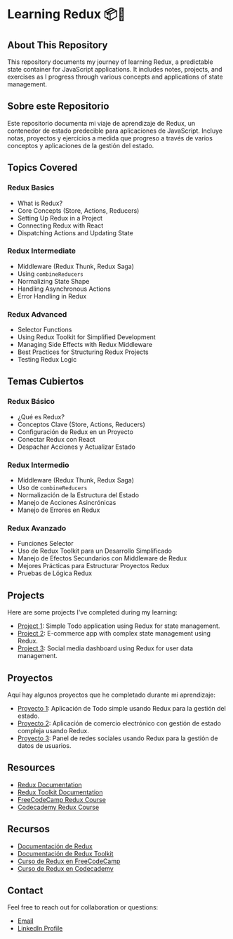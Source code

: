# Learning Redux 📦🔄

## About This Repository

This repository documents my journey of learning Redux, a predictable state container for JavaScript applications. It includes notes, projects, and exercises as I progress through various concepts and applications of state management.

## Sobre este Repositorio

Este repositorio documenta mi viaje de aprendizaje de Redux, un contenedor de estado predecible para aplicaciones de JavaScript. Incluye notas, proyectos y ejercicios a medida que progreso a través de varios conceptos y aplicaciones de la gestión del estado.

## Topics Covered

### Redux Basics
- What is Redux?
- Core Concepts (Store, Actions, Reducers)
- Setting Up Redux in a Project
- Connecting Redux with React
- Dispatching Actions and Updating State

### Redux Intermediate
- Middleware (Redux Thunk, Redux Saga)
- Using `combineReducers`
- Normalizing State Shape
- Handling Asynchronous Actions
- Error Handling in Redux

### Redux Advanced
- Selector Functions
- Using Redux Toolkit for Simplified Development
- Managing Side Effects with Redux Middleware
- Best Practices for Structuring Redux Projects
- Testing Redux Logic

## Temas Cubiertos

### Redux Básico
- ¿Qué es Redux?
- Conceptos Clave (Store, Actions, Reducers)
- Configuración de Redux en un Proyecto
- Conectar Redux con React
- Despachar Acciones y Actualizar Estado

### Redux Intermedio
- Middleware (Redux Thunk, Redux Saga)
- Uso de `combineReducers`
- Normalización de la Estructura del Estado
- Manejo de Acciones Asincrónicas
- Manejo de Errores en Redux

### Redux Avanzado
- Funciones Selector
- Uso de Redux Toolkit para un Desarrollo Simplificado
- Manejo de Efectos Secundarios con Middleware de Redux
- Mejores Prácticas para Estructurar Proyectos Redux
- Pruebas de Lógica Redux

## Projects

Here are some projects I've completed during my learning:
- [Project 1](link-to-your-project): Simple Todo application using Redux for state management.
- [Project 2](link-to-your-project): E-commerce app with complex state management using Redux.
- [Project 3](link-to-your-project): Social media dashboard using Redux for user data management.

## Proyectos

Aquí hay algunos proyectos que he completado durante mi aprendizaje:
- [Proyecto 1](link-to-your-project): Aplicación de Todo simple usando Redux para la gestión del estado.
- [Proyecto 2](link-to-your-project): Aplicación de comercio electrónico con gestión de estado compleja usando Redux.
- [Proyecto 3](link-to-your-project): Panel de redes sociales usando Redux para la gestión de datos de usuarios.

## Resources

- [Redux Documentation](https://redux.js.org/)
- [Redux Toolkit Documentation](https://redux-toolkit.js.org/)
- [FreeCodeCamp Redux Course](https://www.freecodecamp.org/learn/redux/)
- [Codecademy Redux Course](https://www.codecademy.com/learn/react-101)

## Recursos

- [Documentación de Redux](https://redux.js.org/)
- [Documentación de Redux Toolkit](https://redux-toolkit.js.org/)
- [Curso de Redux en FreeCodeCamp](https://www.freecodecamp.org/learn/redux/)
- [Curso de Redux en Codecademy](https://www.codecademy.com/learn/react-101)

## Contact

Feel free to reach out for collaboration or questions:
- [Email](mailto:wilmercaperahernande@gmail.com)
- [LinkedIn Profile](https://www.linkedin.com/in/wilmer-andres-capera-hernandez-b9594a272/)
